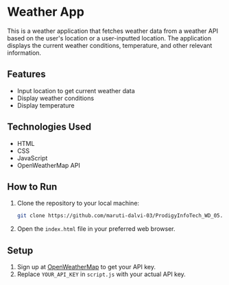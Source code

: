 # Weather App

This is a weather application that fetches weather data from a weather API based on the user's location or a user-inputted location. The application displays the current weather conditions, temperature, and other relevant information.

## Features

- Input location to get current weather data
- Display weather conditions
- Display temperature

## Technologies Used

- HTML
- CSS
- JavaScript
- OpenWeatherMap API

## How to Run

1. Clone the repository to your local machine:
    ```bash
    git clone https://github.com/maruti-dalvi-03/ProdigyInfoTech_WD_05.git
    ```
2. Open the `index.html` file in your preferred web browser.

## Setup

1. Sign up at [OpenWeatherMap](https://openweathermap.org/) to get your API key.
2. Replace `YOUR_API_KEY` in `script.js` with your actual API key.
